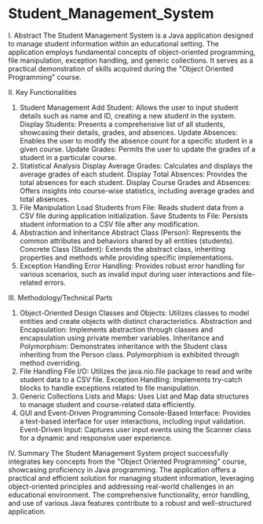 # Student_Management_System
I. Abstract
The Student Management System is a Java application designed to manage student information within an educational setting. The application employs fundamental concepts of object-oriented programming, file manipulation, exception handling, and generic collections. It serves as a practical demonstration of skills acquired during the "Object Oriented Programming" course.

II. Key Functionalities
1. Student Management
Add Student: Allows the user to input student details such as name and ID, creating a new student in the system.
Display Students: Presents a comprehensive list of all students, showcasing their details, grades, and absences.
Update Absences: Enables the user to modify the absence count for a specific student in a given course.
Update Grades: Permits the user to update the grades of a student in a particular course.
2. Statistical Analysis
Display Average Grades: Calculates and displays the average grades of each student.
Display Total Absences: Provides the total absences for each student.
Display Course Grades and Absences: Offers insights into course-wise statistics, including average grades and total absences.
3. File Manipulation
Load Students from File: Reads student data from a CSV file during application initialization.
Save Students to File: Persists student information to a CSV file after any modification.
4. Abstraction and Inheritance
Abstract Class (Person): Represents the common attributes and behaviors shared by all entities (students).
Concrete Class (Student): Extends the abstract class, inheriting properties and methods while providing specific implementations.
5. Exception Handling
Error Handling: Provides robust error handling for various scenarios, such as invalid input during user interactions and file-related errors.

III. Methodology/Technical Parts
1. Object-Oriented Design
Classes and Objects: Utilizes classes to model entities and create objects with distinct characteristics.
Abstraction and Encapsulation: Implements abstraction through classes and encapsulation using private member variables.
Inheritance and Polymorphism: Demonstrates inheritance with the Student class inheriting from the Person class. Polymorphism is exhibited through method overriding.
2. File Handling
File I/O: Utilizes the java.nio.file package to read and write student data to a CSV file.
Exception Handling: Implements try-catch blocks to handle exceptions related to file manipulation.
3. Generic Collections
Lists and Maps: Uses List and Map data structures to manage student and course-related data efficiently.
4. GUI and Event-Driven Programming
Console-Based Interface: Provides a text-based interface for user interactions, including input validation.
Event-Driven Input: Captures user input events using the Scanner class for a dynamic and responsive user experience.

IV. Summary
The Student Management System project successfully integrates key concepts from the "Object Oriented Programming" course, showcasing proficiency in Java programming. The application offers a practical and efficient solution for managing student information, leveraging object-oriented principles and addressing real-world challenges in an educational environment. The comprehensive functionality, error handling, and use of various Java features contribute to a robust and well-structured application.
